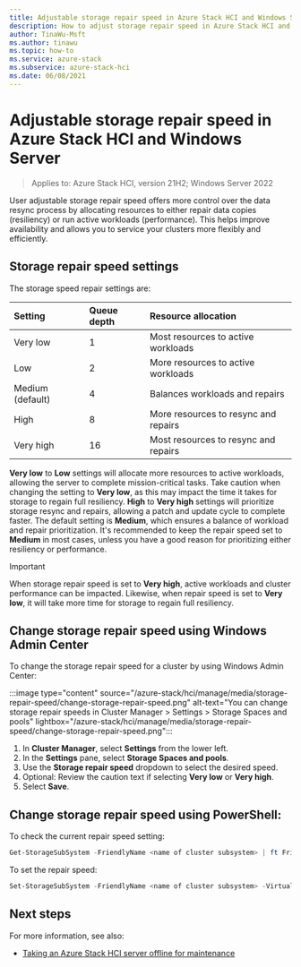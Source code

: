 ```yaml
---
title: Adjustable storage repair speed in Azure Stack HCI and Windows Server clusters
description: How to adjust storage repair speed in Azure Stack HCI and Windows Server clusters by using Windows Admin Center or PowerShell.
author: TinaWu-Msft
ms.author: tinawu
ms.topic: how-to
ms.service: azure-stack
ms.subservice: azure-stack-hci
ms.date: 06/08/2021
---
```


# Adjustable storage repair speed in Azure Stack HCI and Windows Server

> Applies to: Azure Stack HCI, version 21H2; Windows Server 2022

User adjustable storage repair speed offers more control over the data resync process by allocating resources to either repair data copies (resiliency) or run active workloads (performance). This helps improve availability and allows you to service your clusters more flexibly and efficiently.

## Storage repair speed settings

The storage speed repair settings are:

| **Setting**          | **Queue depth** | **Resource allocation**              |
|:---------------------|:----------------|:-------------------------------------|
| Very low             | 1               | Most resources to active workloads   |
| Low                  | 2               | More resources to active workloads   |
| Medium (default)     | 4               | Balances workloads and repairs       |
| High                 | 8               | More resources to resync and repairs |
| Very high            | 16              | Most resources to resync and repairs |

**Very low** to **Low** settings will allocate more resources to active workloads, allowing the server to complete mission-critical tasks. Take caution when changing the setting to **Very low**, as this may impact the time it takes for storage to regain full resiliency. **High** to **Very high** settings will prioritize storage resync and repairs, allowing a patch and update cycle to complete faster. The default setting is **Medium**, which ensures a balance of workload and repair prioritization. It's recommended to keep the repair speed set to **Medium** in most cases, unless you have a good reason for prioritizing either resiliency or performance.

   > [!IMPORTANT]
   > When storage repair speed is set to **Very high**, active workloads and cluster performance can be impacted. Likewise, when repair speed is set to **Very low**, it will take more time for storage to regain full resiliency.

## Change storage repair speed using Windows Admin Center

To change the storage repair speed for a cluster by using Windows Admin Center:

:::image type="content" source="/azure-stack/hci/manage/media/storage-repair-speed/change-storage-repair-speed.png" alt-text="You can change storage repair speeds in Cluster Manager > Settings > Storage Spaces and pools" lightbox="/azure-stack/hci/manage/media/storage-repair-speed/change-storage-repair-speed.png":::

1. In **Cluster Manager**, select **Settings** from the lower left.
1. In the **Settings** pane, select **Storage Spaces and pools**.
1. Use the **Storage repair speed** dropdown to select the desired speed.
1. Optional: Review the caution text if selecting **Very low** or **Very high**.
1. Select **Save**.

## Change storage repair speed using PowerShell:

To check the current repair speed setting:

```PowerShell
Get-StorageSubSystem -FriendlyName <name of cluster subsystem> | ft FriendlyName,VirtualDiskRepairQueueDepth
```

To set the repair speed:

```PowerShell
Set-StorageSubSystem -FriendlyName <name of cluster subsystem> -VirtualDiskRepairQueueDepth <value>
```

## Next steps

For more information, see also:

- [Taking an Azure Stack HCI server offline for maintenance](/azure-stack/hci/manage/maintain-servers)
